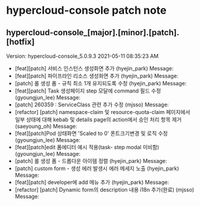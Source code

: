 # hypercloud-console patch note
## hypercloud-console_[major].[minor].[patch].[hotfix]
Version: hypercloud-console_5.0.9.3
2021-05-11  08:35:23 AM
- [feat][patch] 서비스 인스턴스 생성화면 추가 (hyejin_park) 
    Message: 
- [feat][patch] 파이프라인 리소스 생성화면 추가 (hyejin_park) 
    Message: 
- [patch] 롤 생성 폼 - 규칙 최소 1개 유지되도록 수정 (hyejin_park) 
    Message: 
- [feat][patch] Task 생성페이지 step 모달에 command 필드 수정 (gyoungjun_lee) 
    Message: 
- [patch] 260359 : ServiceClass 관련 추가 수정 (mjsso) 
    Message: 
- [refactor] [patch] namespace-claim 및 resource-quota-claim 페이지에서 일부 상태에 대해 kebab 및 details page의 action에서 승인 처리 항목 제거 (saeyoung_oh) 
    Message: 
- [feat][patch]Pod 상태화면 'Scaled to 0' 폰트크기변경 및 로직 수정 (gyoungjun_lee) 
    Message: 
- [feat][patch]edit 폼에디터 예시 적용(task- step modal 미비함) (gyoungjun_lee) 
    Message: 
- [patch] 롤 생성 폼 - 드롭다운 아이템 정렬 (hyejin_park) 
    Message: 
- [patch] custom form - 생성 에러 발생시 에러 메세지 노출 (hyejin_park) 
    Message: 
- [feat][patch] developer에 add 메뉴 추가 (hyejin_park) 
    Message: 
- [refactor] [patch] Dynamic form의 description 내용 i18n 추가(완료) (mjsso) 
    Message: 